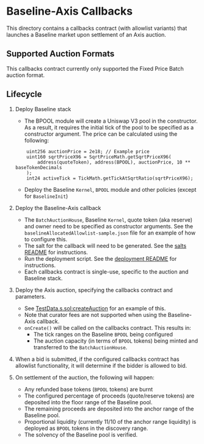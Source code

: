 # Baseline-Axis Callbacks

This directory contains a callbacks contract (with allowlist variants)
that launches a Baseline market upon settlement of an Axis auction.

## Supported Auction Formats

This callbacks contract currently only supported the Fixed Price Batch auction format.

## Lifecycle

1. Deploy Baseline stack
    - The BPOOL module will create a Uniswap V3 pool in the constructor.
    As a result, it requires the initial tick of the pool to be
    specified as a constructor argument.
    The price can be calculated using the following:

    ```solidity
        uint256 auctionPrice = 2e18; // Example price
        uint160 sqrtPriceX96 = SqrtPriceMath.getSqrtPriceX96(
            address(quoteToken), address(BPOOL), auctionPrice, 10 ** baseTokenDecimals
        );
        int24 activeTick = TickMath.getTickAtSqrtRatio(sqrtPriceX96);
    ```

    - Deploy the Baseline `Kernel`, `BPOOL` module and other policies (except for `BaselineInit`)
2. Deploy the Baseline-Axis callback
    - The `BatchAuctionHouse`, Baseline `Kernel`, quote token (aka reserve) and owner need to be specified as constructor arguments. See the `baselineAllocatedAllowlist-sample.json` file for an example of how to configure this.
    - The salt for the callback will need to be generated. See the [salts README](/script/salts/README.md) for instructions.
    - Run the deployment script. See the [deployment README](/script/deploy/README.md#running-the-deployment) for instructions.
    - Each callbacks contract is single-use, specific to the auction and Baseline stack.
3. Deploy the Axis auction, specifying the callbacks contract and parameters.
    - See [TestData.s.sol:createAuction](/script/ops/test/FixedPriceBatch-Baseline/TestData.s.sol) for an example of this.
    - Note that curator fees are not supported when using the Baseline-Axis callback.
    - `onCreate()` will be called on the callbacks contract. This results in:
        - The tick ranges on the Baseline `BPOOL` being configured
        - The auction capacity (in terms of `BPOOL` tokens) being minted and transferred to the `BatchAuctionHouse`.
4. When a bid is submitted, if the configured callbacks contract has allowlist functionality, it will determine if the bidder is allowed to bid.
5. On settlement of the auction, the following will happen:
    - Any refunded base tokens (`BPOOL` tokens) are burnt
    - The configured percentage of proceeds (quote/reserve tokens) are deposited into the floor range of the Baseline pool.
    - The remaining proceeds are deposited into the anchor range of the Baseline pool.
    - Proportional liquidity (currently 11/10 of the anchor range liquidity) is deployed as `BPOOL` tokens in the discovery range.
    - The solvency of the Baseline pool is verified.
